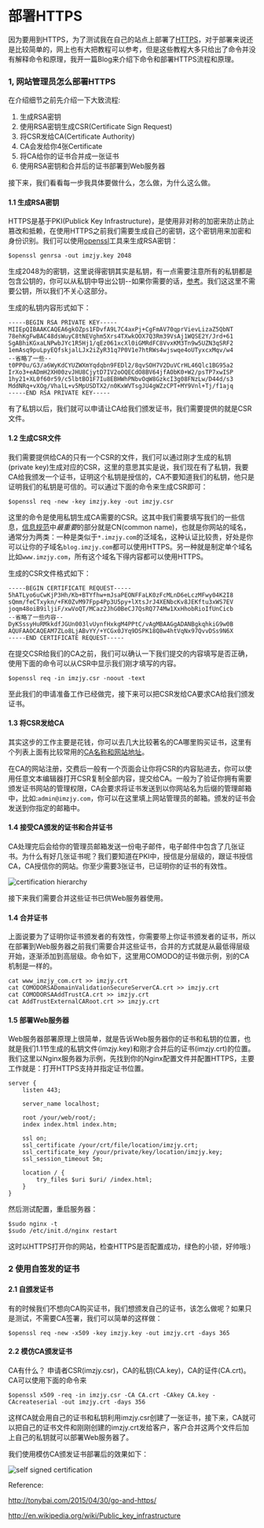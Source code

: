 部署HTTPS
=========

因为要用到HTTPS，为了测试我在自己的站点上部署了[HTTPS](https://www.imzjy.com)，对于部署来说还是比较简单的，网上也有大把教程可以参考，但是这些教程大多只给出了命令并没有解释命令和原理，我开一篇Blog来介绍下命令和部署HTTPS流程和原理。

### 1, 网站管理员怎么部署HTTPS

在介绍细节之前先介绍一下大致流程:

1. 生成RSA密钥
2. 使用RSA密钥生成CSR(Certificate Sign Request)
3. 将CSR发给CA(Certificate Authority)
4. CA会发给你4张Certificate
5. 将CA给你的证书合并成一张证书
6. 使用RSA密钥和合并后的证书部署到Web服务器

接下来，我们看看每一步我具体要做什么，怎么做，为什么这么做。

#### 1.1 生成RSA密钥

HTTPS是基于PKI(Publick Key Infrastructure)，是使用非对称的加密来防止防止篡改和抵赖，在使用HTTPS之前我们需要生成自己的密钥，这个密钥用来加密和身份识别。我们可以使用[openssl](https://www.openssl.org/)工具来生成RSA密钥：

```shell
$openssl genrsa -out imzjy.key 2048 
```

生成2048为的密钥，这里说得密钥其实是私钥，有一点需要注意所有的私钥都是包含公钥的，你可以从私钥中导出公钥--如果你需要的话，[参考](http://stackoverflow.com/questions/5244129/use-rsa-private-key-to-generate-public-key)。我们这这里不需要公钥，所以我们不关心这部分。

生成的私钥内容形式如下：

```text
-----BEGIN RSA PRIVATE KEY-----
MIIEpQIBAAKCAQEA6gkOZps1FDvfA9L7C4axPj+CgFmAV70qprVievLizaZ5QbNT
78ehKgFwBAC48dsWuyC8tNEVghm5Xrs4TXwkOOX7Q3Rm39VsAj1WQSE2Y/Jrd+61
SgABhiKGxaLNPwbJYc1R5Hj1/qEz061xcXl0iGMRdFC8VvxKM3Tn9w5UZN3qSRF2
1emAsq9puLpyEQfskjalLJx2iZyR31q7P0V1e7htRWs4wjswqe4oUTyxcxMqv/w4
--省略了一些--
t0PP0u/G3/a6WyKdCYUZWXmYqdqbn9FEDl2/8qvSOH7V2DuVCrHL46Qlc1BG95a2
IrXo3+eADmH2XH00zvJHU8CjytD7IV2oOQECdO8BV64jfAObK0+W2/psTP7xwISP
1hy21+XL0f60r59/c5lbtBO1F7Iu8EBHWhPNbvOqW8GzkcI3g08FNzLw/D44d/s3
MddNRq+vXOg/VhalL+v5MpUSDTX2/n0KxWVTsgJU4gWZzCPT+MY9Vnl+Tj/f1ajq
-----END RSA PRIVATE KEY-----
```

有了私钥以后，我们就可以申请让CA给我们颁发证书，我们需要提供的就是CSR文件。

#### 1.2 生成CSR文件

我们需要提供给CA的只有一个CSR的文件，我们可以通过刚才生成的私钥(private key)生成对应的CSR，这里的意思其实是说，我们现在有了私钥，我要CA给我颁发一个证书，证明这个私钥是授信的，CA不要知道我们的私钥，他只是证明我们的私钥是可信的。可以通过下面的命令来生成CSR即可：

```shell
$openssl req -new -key imzjy.key -out imzjy.csr
```

这里的命令是使用私钥生成CA需要的CSR。这其中我们需要填写我们的一些信息，[信息规范](https://www.sslshopper.com/what-is-a-csr-certificate-signing-request.html)中*最重要*的部分就是CN(common name)，也就是你网站的域名，通常分为两类：一种是类似于`*.imzjy.com`的泛域名，这种认证比较贵，好处是你可以让你的子域名`blog.imzjy.com`都可以使用HTTPS。另一种就是制定单个域名比如`www.imzjy.com`，所有这个域名下得内容都可以使用HTTPS。

生成的CSR文件格式如下：

```text
-----BEGIN CERTIFICATE REQUEST-----
5hATLyo6uCwKjP3Hh/Kb+BTYfhw+mJsaPEONFFaLK0zFcMLnD6eLczMFwy04K2I8
sQmm/feCTxykn/+FK0ZvM97Fpp4Pp3U5py+lXtsJrJ4XENbcKv8JEKftu3xWS7EV
joqm48oiB9iljiF/xwVoQT/MCaz2JhG0BeCJ7QsRQ774Mw1XxHhobRioIfUnCicb
--省略了一些内容--
DyKSssyHuRMkkdfJGUn003lvUynfHxkgM4PPtC/vAgMBAAGgADANBgkqhkiG9w0B
AQUFAAOCAQEAM7ZLo8LjABvYY/+YCGx0JYq9DSPK18Q8w4htVqNx97QvvDSs9N6X
-----END CERTIFICATE REQUEST-----
```

在提交CSR给我们的CA之前，我们可以确认一下我们提交的内容填写是否正确，使用下面的命令可以从CSR中显示我们刚才填写的内容。

```shell
$openssl req -in imzjy.csr -noout -text
```
至此我们的申请准备工作已经做完，接下来可以把CSR发给CA要求CA给我们颁发证书。

#### 1.3 将CSR发给CA

其实这步的工作主要是花钱，你可以去几大比较著名的CA哪里购买证书，这里有个列表上面有比较常用的[CA名称和网站地址](!https://www.sslshopper.com/certificate-authority-reviews.html)。

在CA的网站注册，交费后一般有一个页面会让你将CSR的内容贴进去，你可以使用任意文本编辑器打开CSR复制全部内容，提交给CA。一般为了验证你拥有需要颁发证书网站的管理权限，CA会要求将证书发送到以你网站名为后缀的管理邮箱中，比如:`admin@imzjy.com`，你可以在这里填上网站管理员的邮箱。颁发的证书会发送到你指定的邮箱中。

#### 1.4 接受CA颁发的证书和合并证书

CA处理完后会给你的管理员邮箱发送一份电子邮件，电子邮件中包含了几张证书。为什么有好几张证书呢？我们要知道在PKI中，授信是分层级的，跟证书授信CA，CA授信你的网站。你至少需要3张证书，已证明你的证书的有效性。

![certification hierarchy](http://images.cnblogs.com/cnblogs_com/Jerry-Chou/695655/o_cert-hierarchy.jpg)

接下来我们需要合并这些证书已供Web服务器使用。

#### 1.4 合并证书

上面说要为了证明你证书颁发者的有效性，你需要带上你证书颁发者的证书，所以在部署到Web服务器之前我们需要合并这些证书，合并的方式就是从最低得层级开始，逐渐添加到高层级。命令如下，这里用COMODO的证书做示例，别的CA机制是一样的。

```shell
cat www_imzjy_com.crt >> imzjy.crt
cat COMODORSADomainValidationSecureServerCA.crt >> imzjy.crt
cat COMODORSAAddTrustCA.crt >> imzjy.crt
cat AddTrustExternalCARoot.crt >> imzjy.crt
```

#### 1.5 部署Web服务器

Web服务器部署原理上很简单，就是告诉Web服务器你的证书和私钥的位置，也就是我们1.1节生成的私钥文件(imzjy.key)和刚才合并后的证书(imzjy.crt)的位置。我们这里以Nginx服务器为示例，先找到你的Nginx配置文件并配置HTTPS，主要工作就是：打开HTTPS支持并指定证书位置。

```text
server {
	listen 443;
	
	server_name localhost;
	
	root /your/web/root/;
	index index.html index.htm;
	
	ssl on;
	ssl_certificate /your/crt/file/location/imzjy.crt;
	ssl_certificate_key /your/private/key/location/imzjy.key;
	ssl_session_timeout 5m;
	
	location / {
		try_files $uri $uri/ /index.html;
	}
}
```

然后测试配置，重启服务器：

```shell
$sudo nginx -t
$sudo /etc/init.d/nginx restart
```

这时以HTTPS打开你的网站，检查HTTPS是否配置成功，绿色的小锁，好帅哦:)

### 2 使用自签发的证书

#### 2.1 自颁发证书

有的时候我们不想向CA购买证书，我们想颁发自己的证书，该怎么做呢？如果只是测试，不需要CA签署，我们可以简单的这样做：

```shell
$openssl req -new -x509 -key imzjy.key -out imzjy.crt -days 365
```

#### 2.2 模仿CA颁发证书

CA有什么？ 申请者CSR(imzjy.csr)，CA的私钥(CA.key)，CA的证件(CA.crt)。 CA可以使用下面的命令来

```shell
$openssl x509 -req -in imzjy.csr -CA CA.crt -CAkey CA.key -CAcreateserial -out imzjy.crt -days 356
```

这样CA就会用自己的证书和私钥利用imzjy.csr创建了一张证书，接下来，CA就可以把自己的证书文件和刚刚创建的imzjy.crt发给客户，客户合并这两个文件后加上自己的私钥就可以部署Web服务器了。

我们使用模仿CA颁发证书部署后的效果如下：

![self signed certification](http://images.cnblogs.com/cnblogs_com/Jerry-Chou/695655/o_self-signed-cert.jpg)

Reference:

http://tonybai.com/2015/04/30/go-and-https/

http://en.wikipedia.org/wiki/Public_key_infrastructure
